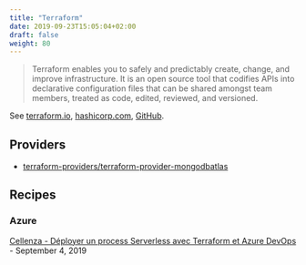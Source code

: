 ```yaml
---
title: "Terraform"
date: 2019-09-23T15:05:04+02:00
draft: false
weight: 80
---
```


> Terraform enables you to safely and predictably create, change, and improve infrastructure. It is an open source tool that codifies APIs into declarative configuration files that can be shared amongst team members, treated as code, edited, reviewed, and versioned.

See [terraform.io](https://www.terraform.io/), [hashicorp.com](https://www.hashicorp.com/products/terraform/), [GitHub](https://github.com/hashicorp/terraform).

## Providers

- [terraform-providers/terraform-provider-mongodbatlas](https://github.com/terraform-providers/terraform-provider-mongodbatlas)

## Recipes

### Azure

[Cellenza - Déployer un process Serverless avec Terraform et Azure DevOps](https://blog.cellenza.com/devops/deployer-un-process-serverless-avec-terraform-et-azure-devops/) - September 4, 2019
